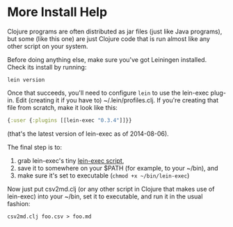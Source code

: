 # More Install Help

Clojure programs are often distributed as jar files (just like Java
programs), but some (like this one) are just Clojure code that is run
almost like any other script on your system.

Before doing anything else, make sure you've got Leiningen installed.
Check its install by running:

    lein version

Once that succeeds, you'll need to configure `lein` to use the
lein-exec plug-in. Edit (creating it if you have to)
~/.lein/profiles.clj.  If you're creating that file from scratch, make
it look like this:

~~~clojure
{:user {:plugins [[lein-exec "0.3.4"]]}}
~~~

(that's the latest version of lein-exec as of 2014-08-06).

The final step is to:

 1. grab lein-exec's tiny [lein-exec
    script](https://raw.githubusercontent.com/kumarshantanu/lein-exec/master/lein-exec),
 2. save it to somewhere on your $PATH (for example, to your ~/bin), and
 3. make sure it's set to executable (`chmod +x ~/bin/lein-exec`)

Now just put csv2md.clj (or any other script in Clojure that makes use
of lein-exec) into your ~/bin, set it to executable, and run it in the
usual fashion:

    csv2md.clj foo.csv > foo.md
